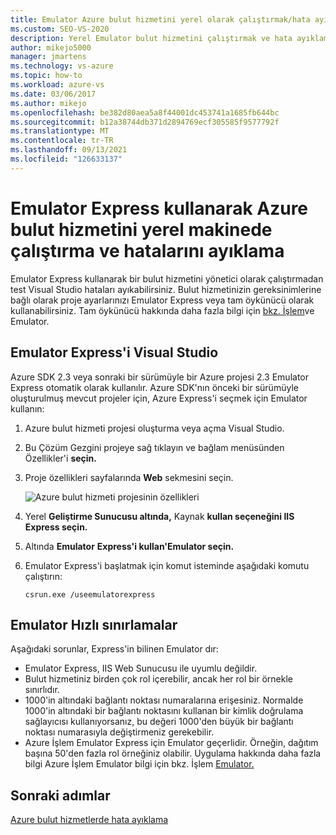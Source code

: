 ```yaml
---
title: Emulator Azure bulut hizmetini yerel olarak çalıştırmak/hata ayıklamak için Express
ms.custom: SEO-VS-2020
description: Yerel Emulator bulut hizmetini çalıştırmak ve hata ayıklamak için Emulator Express kullanma
author: mikejo5000
manager: jmartens
ms.technology: vs-azure
ms.topic: how-to
ms.workload: azure-vs
ms.date: 03/06/2017
ms.author: mikejo
ms.openlocfilehash: be382d80aea5a8f44001dc453741a1685fb644bc
ms.sourcegitcommit: b12a38744db371d2894769ecf305585f9577792f
ms.translationtype: MT
ms.contentlocale: tr-TR
ms.lasthandoff: 09/13/2021
ms.locfileid: "126633137"
---
```

# <a name="using-emulator-express-to-run-and-debug-an-azure-cloud-service-on-a-local-machine"></a>Emulator Express kullanarak Azure bulut hizmetini yerel makinede çalıştırma ve hatalarını ayıklama
Emulator Express kullanarak bir bulut hizmetini yönetici olarak çalıştırmadan test Visual Studio hataları ayıkabilirsiniz. Bulut hizmetinizin gereksinimlerine bağlı olarak proje ayarlarınızı Emulator Express veya tam öykünücü olarak kullanabilirsiniz. Tam öykünücü hakkında daha fazla bilgi için [bkz. İşlem](/azure/storage/common/storage-use-emulator)ve Emulator.

## <a name="using-emulator-express-in-visual-studio"></a>Emulator Express'i Visual Studio
Azure SDK 2.3 veya sonraki bir sürümüyle bir Azure projesi 2.3 Emulator Express otomatik olarak kullanılır. Azure SDK'nın önceki bir sürümüyle oluşturulmuş mevcut projeler için, Azure Express'i seçmek için Emulator kullanın:

1. Azure bulut hizmeti projesi oluşturma veya açma Visual Studio.

1. Bu Çözüm Gezgini projeye sağ tıklayın ve bağlam menüsünden Özellikler'i **seçin.**

1. Proje özellikleri sayfalarında **Web** sekmesini seçin.

    ![Azure bulut hizmeti projesinin özellikleri](./media/vs-azure-tools-emulator-express-debug-run/web-properties.png)

1. Yerel **Geliştirme Sunucusu altında,** Kaynak **kullan seçeneğini IIS Express seçin.**

1. Altında **Emulator** **Express'i kullan'Emulator seçin.**

1. Emulator Express'i başlatmak için komut isteminde aşağıdaki komutu çalıştırın:

    ```
    csrun.exe /useemulatorexpress
    ```

## <a name="emulator-express-limitations"></a>Emulator Hızlı sınırlamalar
Aşağıdaki sorunlar, Express'in bilinen Emulator dır:

- Emulator Express, IIS Web Sunucusu ile uyumlu değildir.
- Bulut hizmetiniz birden çok rol içerebilir, ancak her rol bir örnekle sınırlıdır.
- 1000'in altındaki bağlantı noktası numaralarına erişesiniz. Normalde 1000'in altındaki bir bağlantı noktasını kullanan bir kimlik doğrulama sağlayıcısı kullanıyorsanız, bu değeri 1000'den büyük bir bağlantı noktası numarasıyla değiştirmeniz gerekebilir.
- Azure İşlem Emulator Express için Emulator geçerlidir. Örneğin, dağıtım başına 50'den fazla rol örneğiniz olabilir. Uygulama hakkında daha fazla bilgi Azure İşlem Emulator bilgi için bkz. İşlem [Emulator.](vs-azure-tools-performance-profiling-cloud-services.md)

## <a name="next-steps"></a>Sonraki adımlar
[Azure bulut hizmetlerde hata ayıklama](vs-azure-tools-debugging-cloud-services-overview.md)
